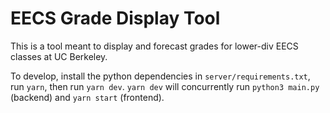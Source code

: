 # EECS Grade Display Tool

This is a tool meant to display and forecast grades for lower-div EECS classes at UC Berkeley.

To develop, install the python dependencies in `server/requirements.txt`, run `yarn`, then run `yarn dev`. `yarn dev` will concurrently run `python3 main.py` (backend) and `yarn start` (frontend).
